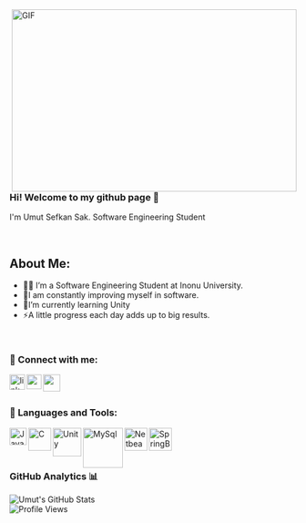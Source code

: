 <img align="right" alt="GIF" src="https://github.com/abhisheknaiidu/abhisheknaiidu/blob/master/code.gif?raw=true" width="500" height="320" />

<br />

### Hi! Welcome to my github page 👋

I'm Umut Sefkan Sak. Software Engineering Student

<br />

## About Me:
- 👨‍💻 I’m a Software Engineering Student at Inonu University.
- 💪I am constantly improving myself in software.
- 🧠I’m currently learning Unity
- ⚡A little progress each day adds up to big results.




<br />


### 📩 Connect with me:

[<img align="left" alt="linkedin | LinkedIn" width="27px" src="https://upload.wikimedia.org/wikipedia/commons/c/ca/LinkedIn_logo_initials.png" />][linkedin]
[<img align="left" height="26" width="26" src="https://upload.wikimedia.org/wikipedia/commons/thumb/e/e7/Instagram_logo_2016.svg/2048px-Instagram_logo_2016.svg.png" />][instagram]
[<img align="left" height="30" width="30" src="https://upload.wikimedia.org/wikipedia/commons/2/2e/Gmail_2020.png" />][gmail]



<br />

[linkedin]: https://www.linkedin.com/in/umut-sefkan-sak-944353236/
[instagram]: https://www.instagram.com/umut___sak/?hl=tr
[gmail]: mailto:umut.sefkan4@gmail.com





<br />

### 🔧 Languages and Tools:
[<img align="left" alt="Java" width="30px" src="https://upload.wikimedia.org/wikipedia/tr/thumb/2/2e/Java_Logo.svg/800px-Java_Logo.svg.png" />][Java]
[<img align="left" alt="C" width="40px" src="https://upload.wikimedia.org/wikipedia/commons/thumb/1/18/C_Programming_Language.svg/695px-C_Programming_Language.svg.png" />][C]
[<img align="left" alt="Unity" width="50px" src="https://user-images.githubusercontent.com/109917881/180661540-39a3c2b4-75ee-412e-b190-ea5e13c30d14.png" />][Unity]
[<img align="left" alt="MySql" width="70px" src="https://banner2.cleanpng.com/20180806/zfw/kisspng-postgresql-clip-art-database-logo-web-design-strategy-relik-5b67d8468fcf82.2394477615335322305891.jpg" />][PostgreSql]
[<img align="left" alt="Netbeans" width="40px" src="https://user-images.githubusercontent.com/109917881/180662042-e8841a3f-f3e9-4af3-bc73-f15974eeade3.png" />][Netbeans]
[<img align="left" alt="SpringBoot" width="40px" src="https://miro.medium.com/v2/resize:fit:716/1*98O4Gb5HLSlmdUkKg1DP1Q.png" />][SpringBoot]


<br />

[Java]: https://www.java.com/
[C]: https://en.wikipedia.org/wiki/C_(programming_language)
[Unity]: https://unity.com/
[PostgreSql]: https://www.postgresql.org/
[Netbeans]: https://netbeans.apache.org/
[SpringBoot]: https://spring.io/


<br />

<br />


### GitHub Analytics 📊

![Umut's GitHub Stats](https://github-readme-stats.vercel.app/api?username=umutsefkansak&show_icons=true)
<br />
![Profile Views](https://komarev.com/ghpvc/?username=umutsefkansak)
<br />




